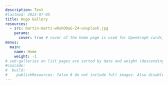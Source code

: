 ```yaml
---
description: Test
#lastmod: 2023-07-05
title: Hugo Gallery
resources:
  - src: martin-martz-wRuhOOaG-Z4-unsplash.jpg
    params:
      cover: true # cover of the home page is used for OpenGraph cards, etc.
menus:
  main:
    name: Home
    weight: -1
# sub-galleries on list pages are sorted by date and weight (descending)
#cascade:
#  build:
#    publishResources: false # do not include full images. Also disable download
---
```


